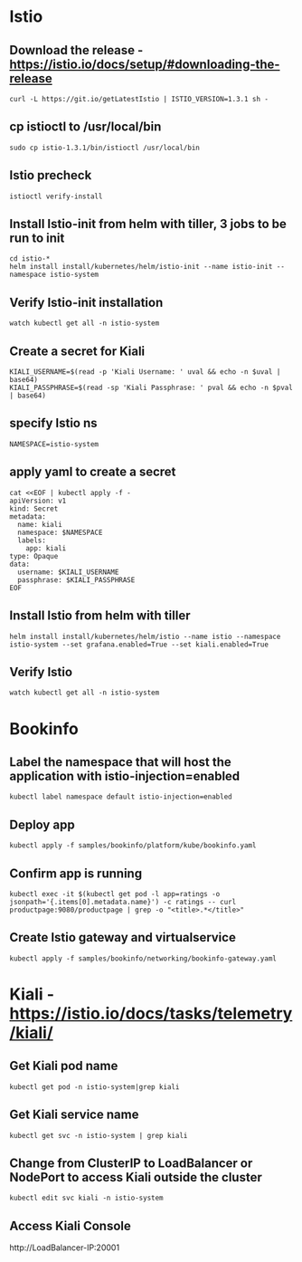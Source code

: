 # Istio

## Download the release - https://istio.io/docs/setup/#downloading-the-release
```curl -L https://git.io/getLatestIstio | ISTIO_VERSION=1.3.1 sh -```
## cp istioctl to /usr/local/bin
```sudo cp istio-1.3.1/bin/istioctl /usr/local/bin```
## Istio precheck
```istioctl verify-install```
## Install Istio-init from helm with tiller, 3 jobs to be run to init
```
cd istio-*
helm install install/kubernetes/helm/istio-init --name istio-init --namespace istio-system
```
## Verify Istio-init installation
```watch kubectl get all -n istio-system```

## Create a secret for Kiali
```
KIALI_USERNAME=$(read -p 'Kiali Username: ' uval && echo -n $uval | base64)
KIALI_PASSPHRASE=$(read -sp 'Kiali Passphrase: ' pval && echo -n $pval | base64)
```
## specify Istio ns
```NAMESPACE=istio-system```
## apply yaml to create a secret
```
cat <<EOF | kubectl apply -f -
apiVersion: v1
kind: Secret
metadata:
  name: kiali
  namespace: $NAMESPACE
  labels:
    app: kiali
type: Opaque
data:
  username: $KIALI_USERNAME
  passphrase: $KIALI_PASSPHRASE
EOF
```

## Install Istio from helm with tiller
```helm install install/kubernetes/helm/istio --name istio --namespace istio-system --set grafana.enabled=True --set kiali.enabled=True```
## Verify Istio
```watch kubectl get all -n istio-system```

# Bookinfo

## Label the namespace that will host the application with istio-injection=enabled
```kubectl label namespace default istio-injection=enabled```
## Deploy app
```kubectl apply -f samples/bookinfo/platform/kube/bookinfo.yaml```
## Confirm app is running
```kubectl exec -it $(kubectl get pod -l app=ratings -o jsonpath='{.items[0].metadata.name}') -c ratings -- curl productpage:9080/productpage | grep -o "<title>.*</title>"```
## Create Istio gateway and virtualservice
```kubectl apply -f samples/bookinfo/networking/bookinfo-gateway.yaml```

# Kiali - https://istio.io/docs/tasks/telemetry/kiali/

## Get Kiali pod name
```kubectl get pod -n istio-system|grep kiali```
## Get Kiali service name
```kubectl get svc -n istio-system | grep kiali```
## Change from ClusterIP to LoadBalancer or NodePort to access Kiali outside the cluster
```kubectl edit svc kiali -n istio-system```
## Access Kiali Console
http://LoadBalancer-IP:20001
